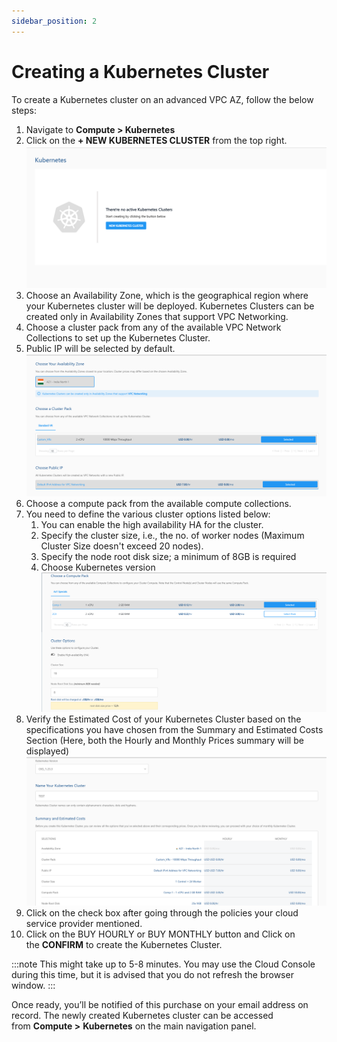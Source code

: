 ```yaml
---
sidebar_position: 2
---
```

# Creating a Kubernetes Cluster

To create a Kubernetes cluster on an advanced VPC AZ, follow the below steps:

1. Navigate to **Compute > Kubernetes** 
2. Click on the **+ NEW KUBERNETES CLUSTER** from the top right.
   ![Creating Instance](img/InstanceCreation1.png)
3. Choose an Availability Zone, which is the geographical region where your Kubernetes cluster will be deployed. Kubernetes Clusters can be created only in Availability Zones that support VPC Networking.
4. Choose a cluster pack from any of the available VPC Network Collections to set up the Kubernetes Cluster.
5. Public IP will be selected by default.
    ![Creating Instance](img/InstanceCreation2.png)
6. Choose a compute pack from the available compute collections.
7. You need to define the various cluster options listed below:
    1. You can enable the high availability HA for the cluster.
    2. Specify the cluster size, i.e., the no. of worker nodes (Maximum Cluster Size doesn't exceed 20 nodes).
    3. Specify the node root disk size; a minimum of 8GB is required 
    4. Choose Kubernetes version
   ![Creating Instance](img/InstanceCreation3.png)
8. Verify the Estimated Cost of your Kubernetes Cluster based on the specifications you have chosen from the Summary and Estimated Costs Section (Here, both the Hourly and Monthly Prices summary will be displayed)
   ![Creating Instance](img/InstanceCreation5.png)
9. Click on the check box after going through the policies your cloud service provider mentioned.
10. Click on the BUY HOURLY or BUY MONTHLY button and Click on the **CONFIRM** to create the Kubernetes Cluster.

:::note
This might take up to 5-8 minutes. You may use the Cloud Console during this time, but it is advised that you do not refresh the browser window.
:::

Once ready, you’ll be notified of this purchase on your email address on record. The newly created Kubernetes cluster can be accessed from **Compute >** **Kubernetes** on the main navigation panel.




